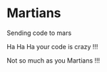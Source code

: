 # Martians
Sending code to mars


Ha Ha Ha your code is crazy !!! 

Not so much as you Martians !!!

